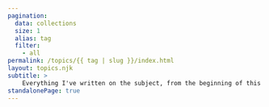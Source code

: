 ```yaml
---
pagination:
  data: collections
  size: 1
  alias: tag
  filter:
    - all
permalink: /topics/{{ tag | slug }}/index.html
layout: topics.njk
subtitle: >
    Everything I've written on the subject, from the beginning of this version of the site.
standalonePage: true
---
```

